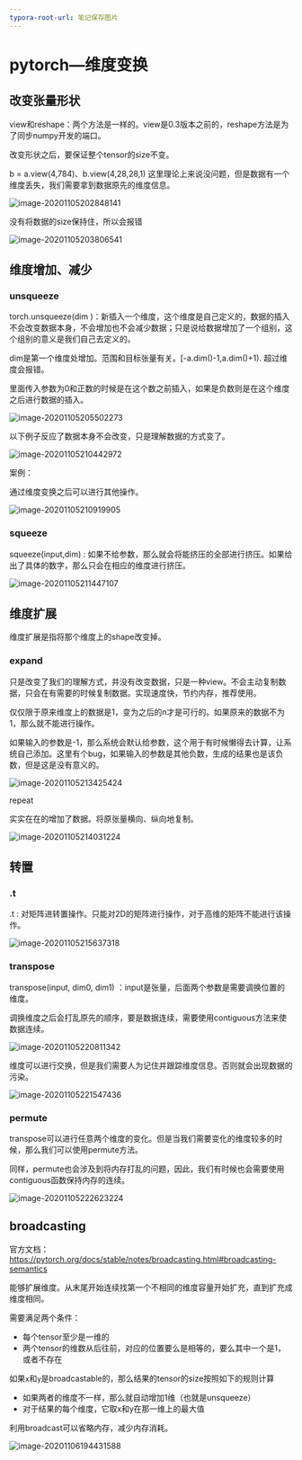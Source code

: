 ```yaml
---
typora-root-url: 笔记保存图片
---
```


# pytorch—维度变换

## 改变张量形状

view和reshape：两个方法是一样的。view是0.3版本之前的，reshape方法是为了同步numpy开发的端口。

改变形状之后，要保证整个tensor的size不变。

b = a.view(4,784)、b.view(4,28,28,1)     这里理论上来说没问题，但是数据有一个维度丢失，我们需要拿到数据原先的维度信息。

![image-20201105202848141](https://cdn.jsdelivr.net/gh/rts-coder/pytorch-learning/img/IeV3H5wZ1fX97qA.png)

没有将数据的size保持住，所以会报错

![image-20201105203806541](https://cdn.jsdelivr.net/gh/rts-coder/pytorch-learning/img/2FBEan3JlPvuidj.png)

## 维度增加、减少

### unsqueeze

torch.unsqueeze(dim )：新插入一个维度，这个维度是自己定义的，数据的插入不会改变数据本身，不会增加也不会减少数据；只是说给数据增加了一个组别，这个组别的意义是我们自己去定义的。

dim是第一个维度处增加。范围和目标张量有关。[-a.dim()-1,a.dim()+1).   超过维度会报错。

里面传入参数为0和正数的时候是在这个数之前插入，如果是负数则是在这个维度之后进行数据的插入。

![image-20201105205502273](https://cdn.jsdelivr.net/gh/rts-coder/pytorch-learning/img/xnwgN572oEPOZLz.png)

以下例子反应了数据本身不会改变，只是理解数据的方式变了。

![image-20201105210442972](https://cdn.jsdelivr.net/gh/rts-coder/pytorch-learning/img/fnJ7rP5UymqF4iL.png)

案例：

通过维度变换之后可以进行其他操作。

![image-20201105210919905](https://cdn.jsdelivr.net/gh/rts-coder/pytorch-learning/img/kdrAaO3CFg4sQm9.png)

### squeeze

squeeze(input,dim)  :  如果不给参数，那么就会将能挤压的全部进行挤压。如果给出了具体的数字，那么只会在相应的维度进行挤压。

![image-20201105211447107](https://cdn.jsdelivr.net/gh/rts-coder/pytorch-learning/img/yqrCV9g6lIuK7He.png)

## 维度扩展

维度扩展是指将那个维度上的shape改变掉。

### expand

只是改变了我们的理解方式，并没有改变数据，只是一种view。不会主动复制数据，只会在有需要的时候复制数据。实现速度快，节约内存，推荐使用。

仅仅限于原来维度上的数据是1，变为之后的n才是可行的。如果原来的数据不为1，那么就不能进行操作。

如果输入的参数是-1，那么系统会默认给参数，这个用于有时候懒得去计算，让系统自己添加。这里有个bug，如果输入的参数是其他负数，生成的结果也是该负数，但是这是没有意义的。

![image-20201105213425424](https://cdn.jsdelivr.net/gh/rts-coder/pytorch-learning/img/gGi2Idc5UFavhnX.png)

repeat

实实在在的增加了数据。将原张量横向、纵向地复制。

![image-20201105214031224](https://cdn.jsdelivr.net/gh/rts-coder/pytorch-learning/img/jOoKnJ6cCwd15ry.png)

## 转置

### .t

.t  :  对矩阵进转置操作。只能对2D的矩阵进行操作，对于高维的矩阵不能进行该操作。

![image-20201105215637318](https://cdn.jsdelivr.net/gh/rts-coder/pytorch-learning/img/Y6aXO1uqeGLw89R.png)

### transpose

transpose(input, dim0, dim1) ：input是张量，后面两个参数是需要调换位置的维度。

调换维度之后会打乱原先的顺序，要是数据连续，需要使用contiguous方法来使数据连续。

![image-20201105220811342](https://cdn.jsdelivr.net/gh/rts-coder/pytorch-learning/img/NoupaIRyM6Bs2XF.png)

维度可以进行交换，但是我们需要人为记住并跟踪维度信息。否则就会出现数据的污染。

![image-20201105221547436](https://cdn.jsdelivr.net/gh/rts-coder/pytorch-learning/img/iEkSZunYvqPtw4D.png)

### permute

transpose可以进行任意两个维度的变化。但是当我们需要变化的维度较多的时候，那么我们可以使用permute方法。

同样，permute也会涉及到将内存打乱的问题，因此，我们有时候也会需要使用contiguous函数保持内存的连续。

![image-20201105222623224](https://cdn.jsdelivr.net/gh/rts-coder/pytorch-learning/img/EFSgdZQ2fmKilXp.png)

## broadcasting

官方文档：https://pytorch.org/docs/stable/notes/broadcasting.html#broadcasting-semantics

能够扩展维度。从末尾开始连续找第一个不相同的维度容量开始扩充，直到扩充成维度相同。

需要满足两个条件：

- 每个tensor至少是一维的
- 两个tensor的维数从后往前，对应的位置要么是相等的，要么其中一个是1，或者不存在

如果`x`和`y`是broadcastable的，那么结果的tensor的size按照如下的规则计算

- 如果两者的维度不一样，那么就自动增加1维（也就是unsqueeze）
- 对于结果的每个维度，它取x和y在那一维上的最大值



利用broadcast可以省略内存，减少内存消耗。

![image-20201106194431588](https://cdn.jsdelivr.net/gh/rts-coder/pytorch-learning/img/bVq7uKXapNRdWgt.png)

